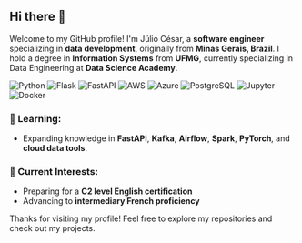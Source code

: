## Hi there 👋

Welcome to my GitHub profile! I'm Júlio César, a **software engineer** specializing in **data development**, originally from **Minas Gerais, Brazil**. I hold a degree in **Information Systems** from **UFMG**, currently specializing in Data Engineering at **Data Science Academy**.

![Python](https://img.shields.io/badge/Python-%233776AB.svg?style=for-the-badge&logo=python&logoColor=white)
![Flask](https://img.shields.io/badge/Flask-%23000000.svg?style=for-the-badge&logo=flask&logoColor=white)
![FastAPI](https://img.shields.io/badge/FastAPI-%23009688.svg?style=for-the-badge&logo=fastapi&logoColor=white)
![AWS](https://img.shields.io/badge/AWS-%23FF9900.svg?style=for-the-badge&logo=amazonaws&logoColor=white)
![Azure](https://img.shields.io/badge/Azure-%230072C6.svg?style=for-the-badge&logo=microsoftazure&logoColor=white)
![PostgreSQL](https://img.shields.io/badge/PostgreSQL-%23336791.svg?style=for-the-badge&logo=postgresql&logoColor=white)
![Jupyter](https://img.shields.io/badge/Jupyter-%23F37626.svg?style=for-the-badge&logo=jupyter&logoColor=white)
![Docker](https://img.shields.io/badge/Docker-%232496ED.svg?style=for-the-badge&logo=docker&logoColor=white)

### 🌿 Learning:
- Expanding knowledge in **FastAPI**, **Kafka**, **Airflow**, **Spark**, **PyTorch**, and **cloud data tools**.

### 🚀 Current Interests:
- Preparing for a **C2 level English certification**
- Advancing to **intermediary French proficiency**

Thanks for visiting my profile! Feel free to explore my repositories and check out my projects.
